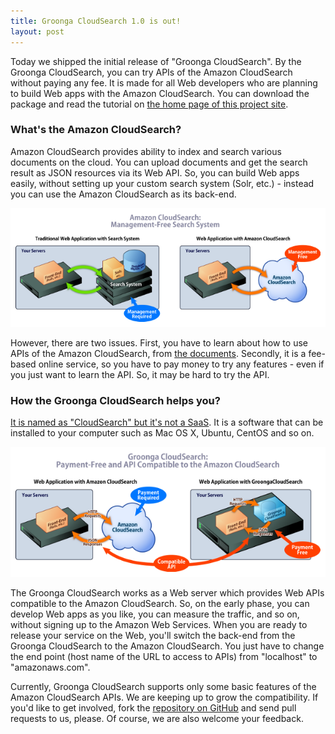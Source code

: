 ```yaml
---
title: Groonga CloudSearch 1.0 is out!
layout: post
---
```


Today we shipped the initial release of "Groonga CloudSearch". By the Groonga CloudSearch, you can try APIs of the Amazon CloudSearch without paying any fee. It is made for all Web developers who are planning to build Web apps with the Amazon CloudSearch. You can download the package and read the tutorial on [the home page of this project site](http://gcs.groonga.org/).


### What's the Amazon CloudSearch?

Amazon CloudSearch provides ability to index and search various documents on the cloud. You can upload documents and get the search result as JSON resources via its Web API. So, you can build Web apps easily, without setting up your custom search system (Solr, etc.) - instead you can use the Amazon CloudSearch as its back-end.

<a href="/images/architecture-trad-vs-acs-large.png" rel="lightbox"><img src="/images/architecture-trad-vs-acs-small.png" alt="(Figure 1: Legacy Web Apps v.s. Web Apps with Amazon CloudSearch)" /></a>

However, there are two issues. First, you have to learn about how to use APIs of the Amazon CloudSearch, from [the documents](http://aws.amazon.com/documentation/cloudsearch/). Secondly, it is a fee-based online service, so you have to pay money to try any features - even if you just want to learn the API. So, it may be hard to try the API.

### How the Groonga CloudSearch helps you?

[It is named as "CloudSearch" but it's not a SaaS](/docs/faq/#why-cloud-in-name). It is a software that can be installed to your computer such as Mac OS X, Ubuntu, CentOS and so on.

<a href="/images/architecture-acs-vs-gcs-large.png" rel="lightbox"><img src="/images/architecture-acs-vs-gcs-small.png" alt="(Figure 2: Web Apps with Amazon CloudSearch v.s. Web Apps with Groonga CloudSearch)" /></a>

The Groonga CloudSearch works as a Web server which provides Web APIs compatible to the Amazon CloudSearch. So, on the early phase, you can develop Web apps as you like, you can measure the traffic, and so on, without signing up to the Amazon Web Services. When you are ready to release your service on the Web, you'll switch the back-end from the Groonga CloudSearch to the Amazon CloudSearch. You just have to change the end point (host name of the URL to access to APIs) from "localhost" to "amazonaws.com".

Currently, Groonga CloudSearch supports only some basic features of the Amazon CloudSearch APIs. We are keeping up to grow the compatibility. If you'd like to get involved, fork the [repository on GitHub](https://github.com/groonga/gcs) and send pull requests to us, please. Of course, we are also welcome your feedback.

